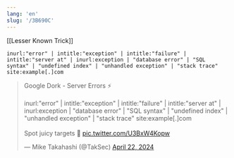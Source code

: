 ```yaml
---
lang: 'en'
slug: '/3B690C'
---
```


[[Lesser Known Trick]]

```
inurl:"error" | intitle:"exception" | intitle:"failure" | intitle:"server at" | inurl:exception | "database error" | "SQL syntax" | "undefined index" | "unhandled exception" | "stack trace" site:example[.]com
```

<blockquote class="twitter-tweet">

<p lang="en" dir="ltr">

Google Dork - Server Errors ⚡<br/><br/>inurl:&quot;error&quot; | intitle:&quot;exception&quot; | intitle:&quot;failure&quot; | intitle:&quot;server at&quot; | inurl:exception | &quot;database error&quot; | &quot;SQL syntax&quot; | &quot;undefined index&quot; | &quot;unhandled exception&quot; | &quot;stack trace&quot; site&#58;example[.]com<br/><br/>Spot juicy targets 👀 <a href="https://t.co/U3BxW4Kopw">pic.twitter.com/U3BxW4Kopw</a>

</p>

&mdash; Mike Takahashi (@TakSec) <a href="https://twitter.com/TakSec/status/1782449703684276621?ref_src=twsrc%5Etfw">April 22, 2024</a>

</blockquote>
